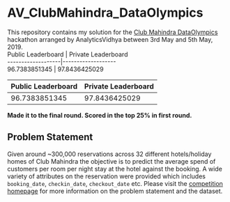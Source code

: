 # AV_ClubMahindra_DataOlympics
This repository contains my solution for the [Club Mahindra DataOlympics](https://datahack.analyticsvidhya.com/contest/club-mahindra-dataolympics/) hackathon arranged by AnalyticsVidhya between 3rd May and 5th May, 2019.  
Public Leaderboard | Private Leaderboard  
-------------------|-------------------  
   96.7383851345   |   97.8436425029
   
| Public Leaderboard  | Private Leaderboard |
| ------------------- | ------------------- |
| 96.7383851345  | 97.8436425029  |
  

**Made it to the final round. Scored in the top 25% in first round.**

## Problem Statement
Given around ~300,000 reservations across 32 different hotels/holiday homes of Club Mahindra the objective is to predict the average spend of customers per room per night stay at the hotel against the booking. A wide variety of attributes on the reservation were provided which includes
`booking_date`, `checkin_date`, `checkout_date` etc. Please visit the [competition homepage](https://datahack.analyticsvidhya.com/contest/club-mahindra-dataolympics/) for more information on the problem statement and the dataset.

